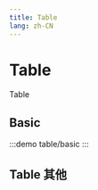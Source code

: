 ```yaml
--- 
title: Table
lang: zh-CN
---
```


# Table

Table


## Basic

:::demo 
table/basic
:::

## Table 其他
